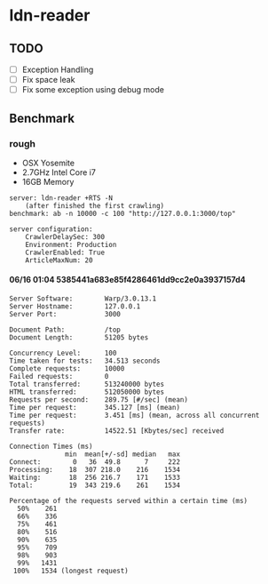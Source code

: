 # ldn-reader

## TODO

- [ ] Exception Handling
- [ ] Fix space leak
- [ ] Fix some exception using debug mode

## Benchmark

### rough

- OSX Yosemite
- 2.7GHz Intel Core i7
- 16GB Memory

```
server: ldn-reader +RTS -N
    (after finished the first crawling)
benchmark: ab -n 10000 -c 100 "http://127.0.0.1:3000/top"

server configuration:
    CrawlerDelaySec: 300
    Environment: Production
    CrawlerEnabled: True
    ArticleMaxNum: 20
```

#### 06/16 01:04 5385441a683e85f4286461dd9cc2e0a3937157d4
```
Server Software:        Warp/3.0.13.1
Server Hostname:        127.0.0.1
Server Port:            3000

Document Path:          /top
Document Length:        51205 bytes

Concurrency Level:      100
Time taken for tests:   34.513 seconds
Complete requests:      10000
Failed requests:        0
Total transferred:      513240000 bytes
HTML transferred:       512050000 bytes
Requests per second:    289.75 [#/sec] (mean)
Time per request:       345.127 [ms] (mean)
Time per request:       3.451 [ms] (mean, across all concurrent requests)
Transfer rate:          14522.51 [Kbytes/sec] received

Connection Times (ms)
              min  mean[+/-sd] median   max
Connect:        0   36  49.8      7     222
Processing:    18  307 218.0    216    1534
Waiting:       18  256 216.7    171    1533
Total:         19  343 219.6    261    1534

Percentage of the requests served within a certain time (ms)
  50%    261
  66%    336
  75%    461
  80%    516
  90%    635
  95%    709
  98%    903
  99%   1431
 100%   1534 (longest request)
```

